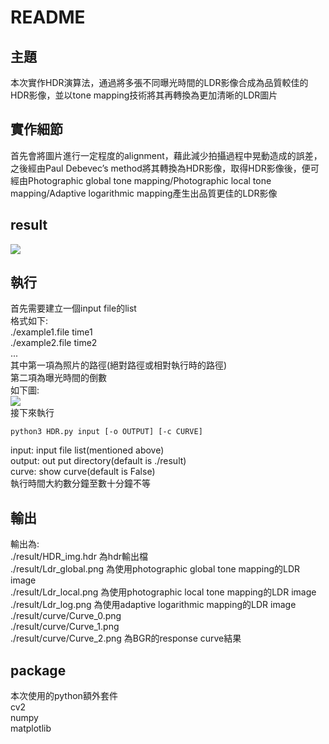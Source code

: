 # README
## 主題
本次實作HDR演算法，通過將多張不同曝光時間的LDR影像合成為品質較佳的HDR影像，並以tone mapping技術將其再轉換為更加清晰的LDR圖片
## 實作細節
首先會將圖片進行一定程度的alignment，藉此減少拍攝過程中晃動造成的誤差，之後經由Paul Debevec’s method將其轉換為HDR影像，取得HDR影像後，便可經由Photographic global tone mapping/Photographic local tone mapping/Adaptive logarithmic mapping產生出品質更佳的LDR影像
## result
![](./figure/result1.png)
## 執行
首先需要建立一個input file的list  
格式如下:  
./example1.file time1  
./example2.file time2  
...  
其中第一項為照片的路徑(絕對路徑或相對執行時的路徑)  
第二項為曝光時間的倒數  
如下圖:  
![](https://i.imgur.com/ShdxOpr.png)  
接下來執行  
```shell
python3 HDR.py input [-o OUTPUT] [-c CURVE]
```
input: input file list(mentioned above)  
output: out put directory(default is ./result)  
curve: show curve(default is False)  
執行時間大約數分鐘至數十分鐘不等  
## 輸出

輸出為:  
./result/HDR_img.hdr 為hdr輸出檔  
./result/Ldr_global.png 為使用photographic global tone mapping的LDR image  
./result/Ldr_local.png 為使用photographic local tone mapping的LDR image  
./result/Ldr_log.png 為使用adaptive logarithmic mapping的LDR image  
./result/curve/Curve_0.png  
./result/curve/Curve_1.png  
./result/curve/Curve_2.png 為BGR的response curve結果  
## package
本次使用的python額外套件  
cv2  
numpy  
matplotlib  

